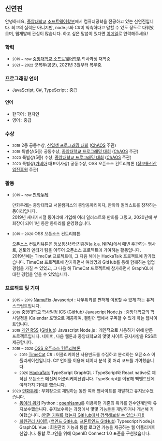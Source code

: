<p></p>

## 신연진
안녕하세요, [중앙대학교](https://www.cau.ac.kr) [소프트웨어학부](https://cse.cau.ac.kr)에서 컴퓨터공학을 전공하고 있는 신연진입니다. 최고의 실력은 아니지만, node.js와 C#이 익숙하다고 말할 수 있도 정도로 다뤄봤으며, 웹개발에 관심이 많습니다. 하고 싶은 말씀이 있다면 [이메일](mailto:litehell@litehell.info)로 연락해주세요!

### 학력
 - <small>2019 ~ now</small> [중앙대학교 소프트웨어학부](https://cse.cau.ac.kr) 학사과정 재학중
 - <small>2021 ~ 2022</small> 군복무(공군), 2021년 3월부터 복무중.
    
### 프로그래밍 언어
 - JavaScript, C#, TypeScript : 중급
#### 언어
 - 한국어 : 현지인
 - 영어 : 중급

### 수상
 - <small>2019</small> 2등 공동수상, [신입생 프로그래밍 대회](https://www.acmicpc.net/contest/view/401) ([ChAOS](https://cauchaos.github.io) 주관)
 - <small>2019</small> 특별상(5등) 공동수상, [중앙대학교 프로그래밍 대회](https://www.acmicpc.net/contest/view/458) ([ChAOS](https://cauchaos.github.io) 주관)
 - <small>2020</small> 특별상(5등) 수상, [중앙대학교 프로그래밍 대회](https://www.acmicpc.net/contest/view/549) ([ChAOS](https://cauchaos.github.io) 주관)
 - <small>2020</small> 특별상([가비아](https://www.gabia.com) 대표이사상) 공동수상, OSS 오픈소스 컨트리뷰톤 ([정보통신산업진흥원](https://www.nipa.kr) 주관)

### 활동
 - <small>2019 ~ now</small> [만화두레](https://caumd.club)
    <p>만화두레는 중앙대학교 서울캠퍼스의 중앙동아리이자, 만화와 일러스트를 창작하는 동아리입니다.<br>2019년 새내기시절 동아리에 가입해 여러 일러스트와 만화를 그렸고, 2020년에 부회장이 되어 1년 동안 동아리를 운영했습니다.</p>
 - <small>2019 ~ 2020</small> OSS 오픈소스 컨트리뷰톤
    <p>오픈소스 컨트리뷰톤은 정보통신산업진흥원(a.k.a. NIPA)에서 매년 주관하는 행사로, 멘토와 멘티가 팀을 이루어 오픈소스 프로젝트에 기여하는 활동입니다.<br>
    2019년에는 TimeCat 프로젝트에, 그 다음 해에는 HackaTalk 프로젝트에 참가했습니다. TimeCat 프로젝트에 참가하면서 여러명과 GitHub를 통해 함께하는 협업 경험을 가질 수 있었고, 그 다음 해 TimeCat 프로젝트에 참가하면서 GraphQL에 대한 경험을 얻을 수 있었습니다.</p>

### 프로젝트 및 기여
 - <small>2015 ~ 2019</small> [NamuFix](https://github.com/litehell/NamuFix) <span class="tag">Javascript</span> : 나무위키를 편하게 이용할 수 있게 하는 유저스크립트입니다.
 - <small>2019</small> [중앙대학교 학사일정 ICS](https://caucalendar.online/) ([GitHub](https://github.com/LiteHell/caucalendar)) <span class="tag">Javascript</span> <span class="tag">Node.js</span> : 중앙대학교의 학사일정을 iCalendar 포멧으로 제공하여, 캘린더 앱에서 구독할 수 있게 하는 웹사이트입니다.
 - <small>2019</small> [개인 RSS](https://rss.litehell.info/) ([GitHub](https://github.com/LiteHell/personal_rss)) <span class="tag">Javascript</span> <span class="tag">Node.js</span> : 개인적으로 사용하기 위해 만든 프로젝트입니다. 네이버, 다음 웹툰과 중앙대학교의 몇몇 사이트 공지사항을 RSS로 제공합니다.
 - <small>2019 ~ 2020</small> [OSS 오픈소스 컨트리뷰톤](https://www.oss.kr/)
    - <small>2019</small> [TimeCat](https://github.com/iodes/TimeCat) <span class="tag">C#</span> : 어플리케이션 사용빈도를 수집하고 분석하는 오픈소스 어플리케이션입니다. C# 언어를 이용해 데이터 분석 및 처리 코드를 기여했습니다.
    - <small>2020</small> [HackaTalk](https://github.com/dooboolab/HackaTalk) <span class="tag">TypeScript</span> <span class="tag">GraphQL</span> : TypeScript와 React native로 제작된 오픈소스 메신저 어플리케이션입니다. TypeScript를 이용해 백엔드단에 여러가지 기여를 했습니다.
 - <small>2020</small> [만화두레](https://caumd.club/) : 부회장으로 재임하는 동안 여러 웹사이트를 개발하고 유지보수했습니다.
    - [동아리 위키](https://wiki.caumd.club) <span class="tag">Python</span> : [openNamu](https://wiki.caumd.club)를 이용하던 기존의 위키를 인수인계받아 유지보수했습니다. 유지보수하는 과정에서 몇몇 기능들을 개발하거나 개선해 기여했습니다. [(어떤 기여를 했는지 GitHub에서 검색해보실 수 있습니다!)](https://github.com/2du/openNAMU/pulls?q=is%3Apr+author%3Alitehell)
    - [회원관리 사이트](https://id.caumd.club) ([백엔드 GitHub](https://github.com/manhwadurae/manduid-backend), [프론트엔드 GitHub](https://github.com/manhwadurae/manduid-frontend)) <span class="tag">Typescript</span> <span class="tag">Node.js</span> <span class="tag">GraphQL</span> <span class="tag">Vue</span> : 회원관리 기능과 통합 로그인 기능을 제공하는 웹 어플리케이션입니다. 통합 로그인을 위해 OpenID Connect 1.0 표준을 구현했습니다.

